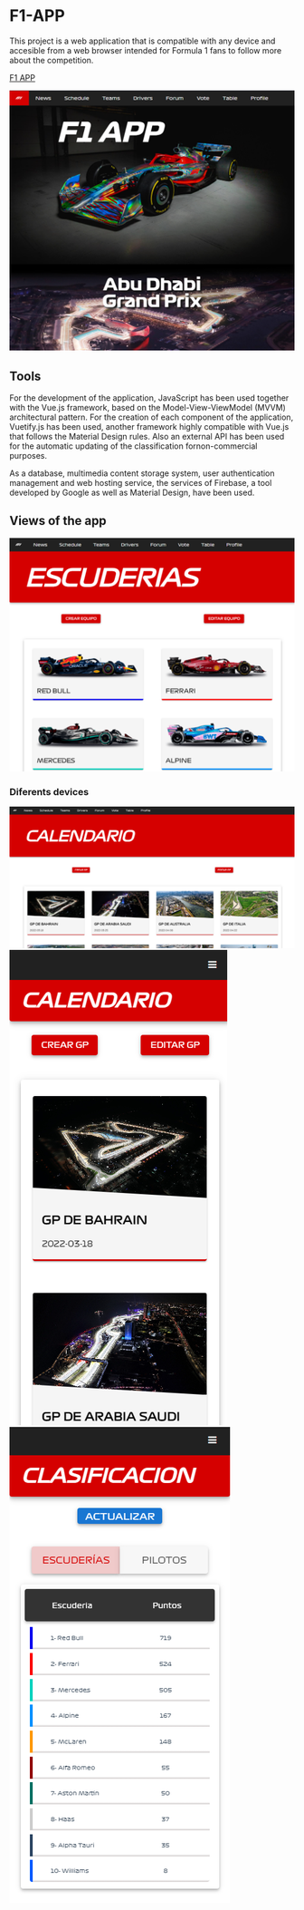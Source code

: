 # F1-APP

This project is a web application that is compatible with any device and accesible from a web browser intended for Formula 1 fans to follow more about the competition.

  [F1 APP](https://f1-app-daa49.firebaseapp.com/)

![alt text](https://github.com/Thaniel/F1-APP/blob/main/img/Home.PNG)


## Tools

For the development of the application, JavaScript has been used together with the Vue.js framework, based on the Model-View-ViewModel (MVVM) architectural
pattern. For the creation of each component of the application, Vuetify.js has been used, another framework highly compatible with Vue.js that follows the Material
Design rules. Also an external API has been used for the automatic updating of the classification fornon-commercial purposes. 

As a database, multimedia content storage system, user authentication management and web hosting service, the services of Firebase, a tool developed by Google as well as Material Design, have been used.


## Views of the app

![alt text](https://github.com/Thaniel/F1-APP/blob/main/img/Drivers.PNG)


### Diferents devices
![alt text](https://github.com/Thaniel/F1-APP/blob/main/img/Schedule.PNG)
![alt text](https://github.com/Thaniel/F1-APP/blob/main/img/Schedule_2.PNG)
![alt text](https://github.com/Thaniel/F1-APP/blob/main/img/Table.PNG)
